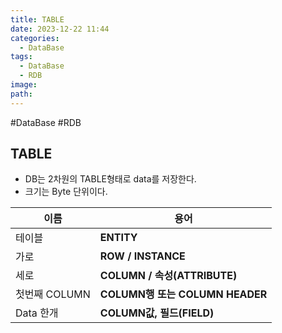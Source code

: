 ```yaml
---
title: TABLE
date: 2023-12-22 11:44
categories:
  - DataBase
tags:
  - DataBase
  - RDB
image: 
path:
---
```

#DataBase #RDB 

## TABLE
+ DB는 2차원의 TABLE형태로 data를 저장한다.
+ 크기는 Byte 단위이다.


|이름|용어|
|---|---|
|테이블|**ENTITY**|
|가로|**ROW / INSTANCE**|
|세로|**COLUMN / 속성(ATTRIBUTE)**|
|첫번째 COLUMN|**COLUMN행 또는 COLUMN HEADER**|
|Data 한개|**COLUMN값, 필드(FIELD)**|
